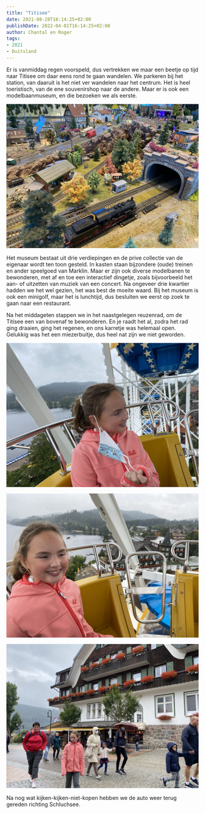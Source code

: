 ```yaml
---
title: "Titisee"
date: 2021-08-28T16:14:25+02:00
publishDate: 2022-04-01T16:14:25+02:00
author: Chantal en Roger
tags:
- 2021
- Duitsland
---
```


Er is vanmiddag regen voorspeld, dus vertrekken we maar een beetje op tijd naar Titisee om daar eens rond te gaan wandelen. We parkeren bij het station, van daaruit is het niet ver wandelen naar het centrum. Het is heel toeristisch, van de ene souvenirshop naar de andere. Maar er is ook een modelbaanmuseum, en die bezoeken we als eerste.

![Titisee](./images/IMG_9721.jpg)

Het museum bestaat uit drie verdiepingen en de prive collectie van de eigenaar wordt ten toon gesteld. In kasten staan bijzondere (oude) treinen en ander speelgoed van Marklin. Maar er zijn ook diverse modelbanen te bewonderen, met af en toe een interactief dingetje, zoals bijvoorbeeld het aan- of uitzetten van muziek van een concert. Na ongeveer drie kwartier hadden we het wel gezien, het was best de moeite waard. Bij het museum is ook een minigolf, maar het is lunchtijd, dus besluiten we eerst op zoek te gaan naar een restaurant.

Na het middageten stappen we in het naastgelegen reuzenrad, om de Titisee een van bovenaf te bewonderen. En je raadt het al, zodra het rad ging draaien, ging het regenen, en ons karretje was helemaal open. Gelukkig was het een miezerbuitje, dus heel nat zijn we niet geworden.

![Titisee](./images/IMG_9726.jpg)

![Titisee](./images/IMG_9730.jpg)

![Titisee](./images/IMG_9731.jpg)

Na nog wat kijken-kijken-niet-kopen hebben we de auto weer terug gereden richting Schluchsee.

